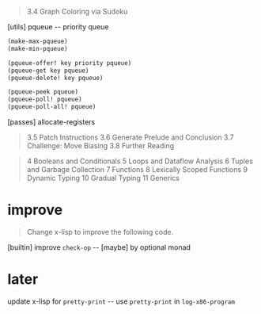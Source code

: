 > 3.4 Graph Coloring via Sudoku

[utils] pqueue -- priority queue

```scheme
(make-max-pqueue)
(make-min-pqueue)

(pqueue-offer! key priority pqueue)
(pqueue-get key pqueue)
(pqueue-delete! key pqueue)

(pqueue-peek pqueue)
(pqueue-poll! pqueue)
(pqueue-poll-all! pqueue)
```

[passes] allocate-registers

> 3.5 Patch Instructions
> 3.6 Generate Prelude and Conclusion
> 3.7 Challenge: Move Biasing
> 3.8 Further Reading

> 4 Booleans and Conditionals
> 5 Loops and Dataflow Analysis
> 6 Tuples and Garbage Collection
> 7 Functions
> 8 Lexically Scoped Functions
> 9 Dynamic Typing
> 10 Gradual Typing
> 11 Generics

# improve

> Change x-lisp to improve the following code.

[builtin] improve `check-op` -- [maybe] by optional monad

# later

update x-lisp for `pretty-print` -- use `pretty-print` in `log-x86-program`
